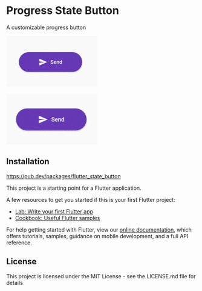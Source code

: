 # Progress State Button

A customizable progress button


![](./medias/failed.gif)

![](./medias/success.gif)


## Installation

https://pub.dev/packages/flutter_state_button

This project is a starting point for a Flutter application.

A few resources to get you started if this is your first Flutter project:

- [Lab: Write your first Flutter app](https://flutter.dev/docs/get-started/codelab)
- [Cookbook: Useful Flutter samples](https://flutter.dev/docs/cookbook)

For help getting started with Flutter, view our
[online documentation](https://flutter.dev/docs), which offers tutorials,
samples, guidance on mobile development, and a full API reference.



## License
This project is licensed under the MIT License - see the LICENSE.md file for details